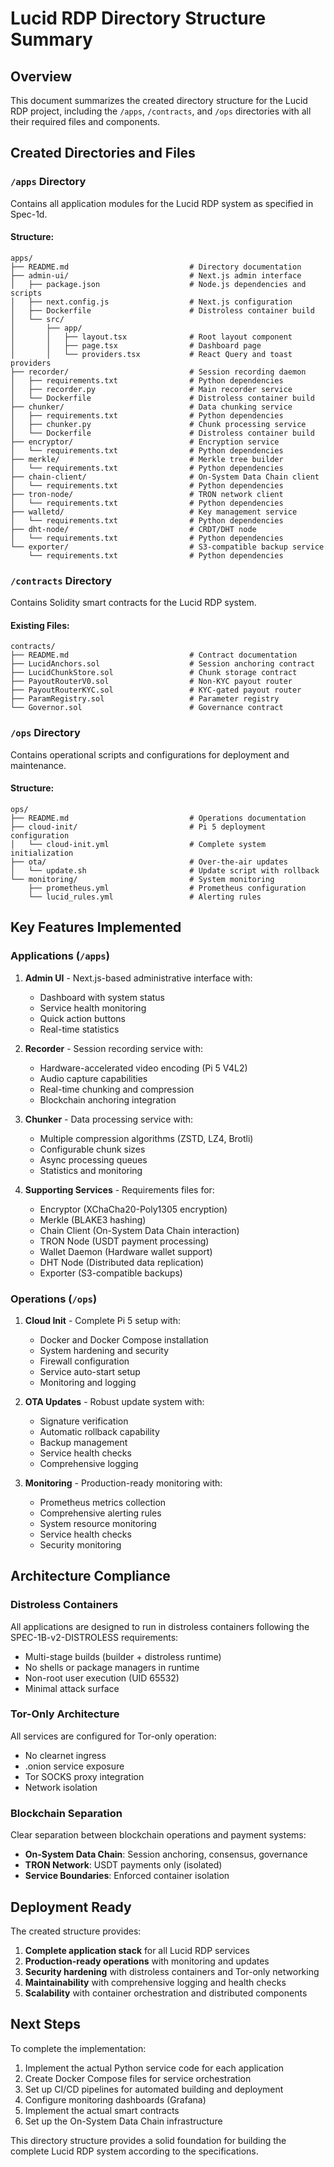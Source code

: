 # Lucid RDP Directory Structure Summary

## Overview
This document summarizes the created directory structure for the Lucid RDP project, including the `/apps`, `/contracts`, and `/ops` directories with all their required files and components.

## Created Directories and Files

### `/apps` Directory
Contains all application modules for the Lucid RDP system as specified in Spec-1d.

#### Structure:
```
apps/
├── README.md                           # Directory documentation
├── admin-ui/                           # Next.js admin interface
│   ├── package.json                    # Node.js dependencies and scripts
│   ├── next.config.js                  # Next.js configuration
│   ├── Dockerfile                      # Distroless container build
│   └── src/
│       ├── app/
│       │   ├── layout.tsx              # Root layout component
│       │   ├── page.tsx                # Dashboard page
│       │   └── providers.tsx           # React Query and toast providers
├── recorder/                           # Session recording daemon
│   ├── requirements.txt                # Python dependencies
│   ├── recorder.py                     # Main recorder service
│   └── Dockerfile                      # Distroless container build
├── chunker/                            # Data chunking service
│   ├── requirements.txt                # Python dependencies
│   ├── chunker.py                      # Chunk processing service
│   └── Dockerfile                      # Distroless container build
├── encryptor/                          # Encryption service
│   └── requirements.txt                # Python dependencies
├── merkle/                             # Merkle tree builder
│   └── requirements.txt                # Python dependencies
├── chain-client/                       # On-System Data Chain client
│   └── requirements.txt                # Python dependencies
├── tron-node/                          # TRON network client
│   └── requirements.txt                # Python dependencies
├── walletd/                            # Key management service
│   └── requirements.txt                # Python dependencies
├── dht-node/                           # CRDT/DHT node
│   └── requirements.txt                # Python dependencies
└── exporter/                           # S3-compatible backup service
    └── requirements.txt                # Python dependencies
```

### `/contracts` Directory
Contains Solidity smart contracts for the Lucid RDP system.

#### Existing Files:
```
contracts/
├── README.md                           # Contract documentation
├── LucidAnchors.sol                    # Session anchoring contract
├── LucidChunkStore.sol                 # Chunk storage contract
├── PayoutRouterV0.sol                  # Non-KYC payout router
├── PayoutRouterKYC.sol                 # KYC-gated payout router
├── ParamRegistry.sol                   # Parameter registry
└── Governor.sol                        # Governance contract
```

### `/ops` Directory
Contains operational scripts and configurations for deployment and maintenance.

#### Structure:
```
ops/
├── README.md                           # Operations documentation
├── cloud-init/                         # Pi 5 deployment configuration
│   └── cloud-init.yml                  # Complete system initialization
├── ota/                                # Over-the-air updates
│   └── update.sh                       # Update script with rollback
└── monitoring/                         # System monitoring
    ├── prometheus.yml                  # Prometheus configuration
    └── lucid_rules.yml                 # Alerting rules
```

## Key Features Implemented

### Applications (`/apps`)
1. **Admin UI** - Next.js-based administrative interface with:
   - Dashboard with system status
   - Service health monitoring
   - Quick action buttons
   - Real-time statistics

2. **Recorder** - Session recording service with:
   - Hardware-accelerated video encoding (Pi 5 V4L2)
   - Audio capture capabilities
   - Real-time chunking and compression
   - Blockchain anchoring integration

3. **Chunker** - Data processing service with:
   - Multiple compression algorithms (ZSTD, LZ4, Brotli)
   - Configurable chunk sizes
   - Async processing queues
   - Statistics and monitoring

4. **Supporting Services** - Requirements files for:
   - Encryptor (XChaCha20-Poly1305 encryption)
   - Merkle (BLAKE3 hashing)
   - Chain Client (On-System Data Chain interaction)
   - TRON Node (USDT payment processing)
   - Wallet Daemon (Hardware wallet support)
   - DHT Node (Distributed data replication)
   - Exporter (S3-compatible backups)

### Operations (`/ops`)
1. **Cloud Init** - Complete Pi 5 setup with:
   - Docker and Docker Compose installation
   - System hardening and security
   - Firewall configuration
   - Service auto-start setup
   - Monitoring and logging

2. **OTA Updates** - Robust update system with:
   - Signature verification
   - Automatic rollback capability
   - Backup management
   - Service health checks
   - Comprehensive logging

3. **Monitoring** - Production-ready monitoring with:
   - Prometheus metrics collection
   - Comprehensive alerting rules
   - System resource monitoring
   - Service health checks
   - Security monitoring

## Architecture Compliance

### Distroless Containers
All applications are designed to run in distroless containers following the SPEC-1B-v2-DISTROLESS requirements:
- Multi-stage builds (builder + distroless runtime)
- No shells or package managers in runtime
- Non-root user execution (UID 65532)
- Minimal attack surface

### Tor-Only Architecture
All services are configured for Tor-only operation:
- No clearnet ingress
- .onion service exposure
- Tor SOCKS proxy integration
- Network isolation

### Blockchain Separation
Clear separation between blockchain operations and payment systems:
- **On-System Data Chain**: Session anchoring, consensus, governance
- **TRON Network**: USDT payments only (isolated)
- **Service Boundaries**: Enforced container isolation

## Deployment Ready

The created structure provides:
1. **Complete application stack** for all Lucid RDP services
2. **Production-ready operations** with monitoring and updates
3. **Security hardening** with distroless containers and Tor-only networking
4. **Maintainability** with comprehensive logging and health checks
5. **Scalability** with container orchestration and distributed components

## Next Steps

To complete the implementation:
1. Implement the actual Python service code for each application
2. Create Docker Compose files for service orchestration
3. Set up CI/CD pipelines for automated building and deployment
4. Configure monitoring dashboards (Grafana)
5. Implement the actual smart contracts
6. Set up the On-System Data Chain infrastructure

This directory structure provides a solid foundation for building the complete Lucid RDP system according to the specifications.
